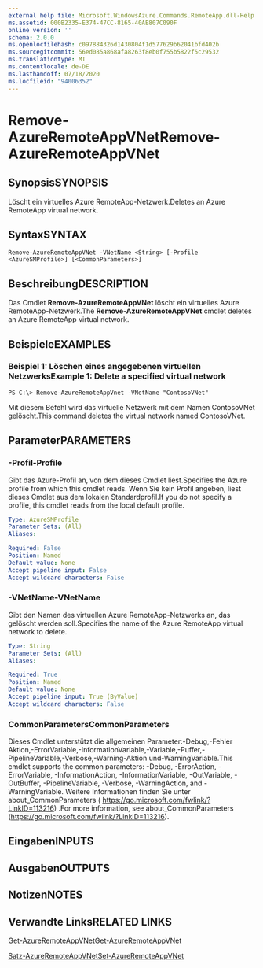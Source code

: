 ```yaml
---
external help file: Microsoft.WindowsAzure.Commands.RemoteApp.dll-Help.xml
ms.assetid: 000B2335-E374-47CC-8165-40AE807C090F
online version: ''
schema: 2.0.0
ms.openlocfilehash: c097884326d1430804f1d577629b62041bfd402b
ms.sourcegitcommit: 56ed085a868afa8263f8eb0f755b5822f5c29532
ms.translationtype: MT
ms.contentlocale: de-DE
ms.lasthandoff: 07/18/2020
ms.locfileid: "94006352"
---
```

# <span data-ttu-id="804fa-101">Remove-AzureRemoteAppVNet</span><span class="sxs-lookup"><span data-stu-id="804fa-101">Remove-AzureRemoteAppVNet</span></span>

## <span data-ttu-id="804fa-102">Synopsis</span><span class="sxs-lookup"><span data-stu-id="804fa-102">SYNOPSIS</span></span>
<span data-ttu-id="804fa-103">Löscht ein virtuelles Azure RemoteApp-Netzwerk.</span><span class="sxs-lookup"><span data-stu-id="804fa-103">Deletes an Azure RemoteApp virtual network.</span></span>

## <span data-ttu-id="804fa-104">Syntax</span><span class="sxs-lookup"><span data-stu-id="804fa-104">SYNTAX</span></span>

```
Remove-AzureRemoteAppVNet -VNetName <String> [-Profile <AzureSMProfile>] [<CommonParameters>]
```

## <span data-ttu-id="804fa-105">Beschreibung</span><span class="sxs-lookup"><span data-stu-id="804fa-105">DESCRIPTION</span></span>
<span data-ttu-id="804fa-106">Das Cmdlet **Remove-AzureRemoteAppVNet** löscht ein virtuelles Azure RemoteApp-Netzwerk.</span><span class="sxs-lookup"><span data-stu-id="804fa-106">The **Remove-AzureRemoteAppVNet** cmdlet deletes an Azure RemoteApp virtual network.</span></span>

## <span data-ttu-id="804fa-107">Beispiele</span><span class="sxs-lookup"><span data-stu-id="804fa-107">EXAMPLES</span></span>

### <span data-ttu-id="804fa-108">Beispiel 1: Löschen eines angegebenen virtuellen Netzwerks</span><span class="sxs-lookup"><span data-stu-id="804fa-108">Example 1: Delete a specified virtual network</span></span>
```
PS C:\> Remove-AzureRemoteAppVnet -VNetName "ContosoVNet"
```

<span data-ttu-id="804fa-109">Mit diesem Befehl wird das virtuelle Netzwerk mit dem Namen ContosoVNet gelöscht.</span><span class="sxs-lookup"><span data-stu-id="804fa-109">This command deletes the virtual network named ContosoVNet.</span></span>

## <span data-ttu-id="804fa-110">Parameter</span><span class="sxs-lookup"><span data-stu-id="804fa-110">PARAMETERS</span></span>

### <span data-ttu-id="804fa-111">-Profil</span><span class="sxs-lookup"><span data-stu-id="804fa-111">-Profile</span></span>
<span data-ttu-id="804fa-112">Gibt das Azure-Profil an, von dem dieses Cmdlet liest.</span><span class="sxs-lookup"><span data-stu-id="804fa-112">Specifies the Azure profile from which this cmdlet reads.</span></span>
<span data-ttu-id="804fa-113">Wenn Sie kein Profil angeben, liest dieses Cmdlet aus dem lokalen Standardprofil.</span><span class="sxs-lookup"><span data-stu-id="804fa-113">If you do not specify a profile, this cmdlet reads from the local default profile.</span></span>

```yaml
Type: AzureSMProfile
Parameter Sets: (All)
Aliases: 

Required: False
Position: Named
Default value: None
Accept pipeline input: False
Accept wildcard characters: False
```

### <span data-ttu-id="804fa-114">-VNetName</span><span class="sxs-lookup"><span data-stu-id="804fa-114">-VNetName</span></span>
<span data-ttu-id="804fa-115">Gibt den Namen des virtuellen Azure RemoteApp-Netzwerks an, das gelöscht werden soll.</span><span class="sxs-lookup"><span data-stu-id="804fa-115">Specifies the name of the Azure RemoteApp virtual network to delete.</span></span>

```yaml
Type: String
Parameter Sets: (All)
Aliases: 

Required: True
Position: Named
Default value: None
Accept pipeline input: True (ByValue)
Accept wildcard characters: False
```

### <span data-ttu-id="804fa-116">CommonParameters</span><span class="sxs-lookup"><span data-stu-id="804fa-116">CommonParameters</span></span>
<span data-ttu-id="804fa-117">Dieses Cmdlet unterstützt die allgemeinen Parameter:-Debug,-Fehler Aktion,-ErrorVariable,-InformationVariable,-Variable,-Puffer,-PipelineVariable,-Verbose,-Warning-Aktion und-WarningVariable.</span><span class="sxs-lookup"><span data-stu-id="804fa-117">This cmdlet supports the common parameters: -Debug, -ErrorAction, -ErrorVariable, -InformationAction, -InformationVariable, -OutVariable, -OutBuffer, -PipelineVariable, -Verbose, -WarningAction, and -WarningVariable.</span></span> <span data-ttu-id="804fa-118">Weitere Informationen finden Sie unter about_CommonParameters ( https://go.microsoft.com/fwlink/?LinkID=113216) .</span><span class="sxs-lookup"><span data-stu-id="804fa-118">For more information, see about_CommonParameters (https://go.microsoft.com/fwlink/?LinkID=113216).</span></span>

## <span data-ttu-id="804fa-119">Eingaben</span><span class="sxs-lookup"><span data-stu-id="804fa-119">INPUTS</span></span>

## <span data-ttu-id="804fa-120">Ausgaben</span><span class="sxs-lookup"><span data-stu-id="804fa-120">OUTPUTS</span></span>

## <span data-ttu-id="804fa-121">Notizen</span><span class="sxs-lookup"><span data-stu-id="804fa-121">NOTES</span></span>

## <span data-ttu-id="804fa-122">Verwandte Links</span><span class="sxs-lookup"><span data-stu-id="804fa-122">RELATED LINKS</span></span>

[<span data-ttu-id="804fa-123">Get-AzureRemoteAppVNet</span><span class="sxs-lookup"><span data-stu-id="804fa-123">Get-AzureRemoteAppVNet</span></span>](./Get-AzureRemoteAppVNet.md)

[<span data-ttu-id="804fa-124">Satz-AzureRemoteAppVNet</span><span class="sxs-lookup"><span data-stu-id="804fa-124">Set-AzureRemoteAppVNet</span></span>](./Set-AzureRemoteAppVNet.md)


